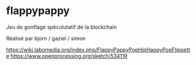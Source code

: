 # flappypappy
Jeu de gonflage spéculutatif de la blockchain

Réalisé par bjorn / gaziel / simon

https://wiki.labomedia.org/index.php/FlappyPappyPopHipHappyPopFlippette
https://www.openprocessing.org/sketch/534119
